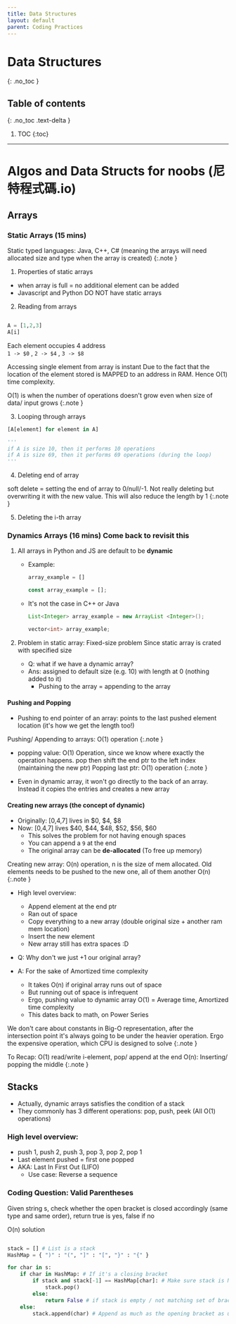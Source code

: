 ```yaml
---
title: Data Structures
layout: default
parent: Coding Practices
---
```

# Data Structures
{: .no_toc }

## Table of contents
{: .no_toc .text-delta }

1. TOC
{:toc}

---

# Algos and Data Structs for noobs (尼特程式碼.io)

## Arrays
### Static Arrays (15 mins)

Static typed languages: Java, C++, C# (meaning the arrays will need allocated size and type when the array is created)
{:.note }

1. Properties of static arrays
- when array is full = no additional element can be added
- Javascript and Python DO NOT have static arrays

2. Reading from arrays

```python

A = [1,2,3]
A[i] 

```

Each element occupies 4 address  
`1 -> $0` , `2 -> $4` , `3 -> $8`

Accessing single element from array is instant
Due to the fact that the location of the element stored is MAPPED to an address in RAM. Hence O(1) time complexity.

O(1) is when the number of operations doesn't grow even when size of data/ input grows
{:.note }

3. Looping through arrays

```python
[A[element] for element in A]

'''
if A is size 10, then it performs 10 operations
if A is size 69, then it performs 69 operations (during the loop)
'''

```

4. Deleting end of array

soft delete = setting the end of array to 0/null/-1. Not really deleting but overwriting it with the new value. This will also reduce the length by 1
{:.note }

5. Deleting the i-th array

### Dynamics Arrays (16 mins) Come back to revisit this

1. All arrays in Python and JS are default to be **dynamic**
    - Example: 
        ```python
        array_example = [] 
        ```
        
        ```javascript
        const array_example = [];
        ```

    - It's not the case in C++ or Java
        ```java
        List<Integer> array_example = new ArrayList <Integer>(); 
        ```

        ```c++
        vector<int> array_example;
        ```
2. Problem in static array: Fixed-size problem
Since static array is crated with specified size

    - Q: what if we have a dynamic array?
    - Ans: assigned to default size (e.g. 10) with length at 0 (nothing added to it)
        - Pushing to the array = appending to the array

#### Pushing and Popping
- Pushing to end pointer of an array: points to the last pushed element location (it's how we get the length too!)

Pushing/ Appending to arrays: O(1) operation
{:.note }

- popping value: O(1) Operation, since we know where exactly the operation happens. pop then shift the end ptr to the left index (maintaining the new ptr)
Popping last ptr: O(1) operation
{:.note }

- Even in dynamic array, it won't go directly to the back of an array. Instead it copies the entries and creates a new array

#### Creating new arrays (the concept of dynamic)
- Originally: [0,4,7] lives in $0, $4, $8
- Now: [0,4,7] lives $40, $44, $48, $52, $56, $60 
    - This solves the problem for not having enough spaces
    - You can append a `9` at the end
    - The original array can be **de-allocated** (To free up memory)

Creating new array: O(n) operation, n is the size of mem allocated. Old elements needs to be pushed to the new one, all of them another O(n)
{:.note }

- High level overview:
    - Append element at the end ptr 
    - Ran out of space
    - Copy everything to a new array (double original size + another ram mem location)
    - Insert the new element
    - New array still has extra spaces :D

- Q: Why don't we just +1 our original array?
- A: For the sake of Amortized time complexity
    - It takes O(n) if original array runs out of space
    - But running out of space is infrequent
    - Ergo, pushing value to dynamic array O(1) = Average time, Amortized time complexity
    - This dates back to math, on Power Series

We don't care about constants in Big-O representation, after the intersection point it's always going to be under the heavier operation. Ergo the expensive operation, which CPU is designed to solve
{:.note }

To Recap: O(1) read/write i-element, pop/ append at the end
O(n): Inserting/ popping the middle
{:.note }

## Stacks

- Actually, dynamic arrays satisfies the condition of a stack
- They commonly has 3 different operations: pop, push, peek (All O(1) operations)

### High level overview:
- push 1, push 2, push 3, pop 3, pop 2, pop 1
- Last element pushed = first one popped
- AKA: Last In First Out (LIFO)
    - Use case: Reverse a sequence

### Coding Question: Valid Parentheses

Given string s, check whether the open bracket is closed accordingly (same type and same order), return true is yes, false if no

O(n) solution

```python

stack = [] # List is a stack
HashMap = { ")" : "(", "]" : "[", "}" : "{" }

for char in s:
    if char in HashMap: # If it's a closing bracket
        if stack and stack[-1] == HashMap[char]: # Make sure stack is NON-empty (cannot add closing bracket to an empty stack) + value at top of stack is matching OPENING bracket
            stack.pop()
        else:
            return False # if stack is empty / not matching set of bracket
    else:
        stack.append(char) # Append as much as the opening bracket as u want


```
